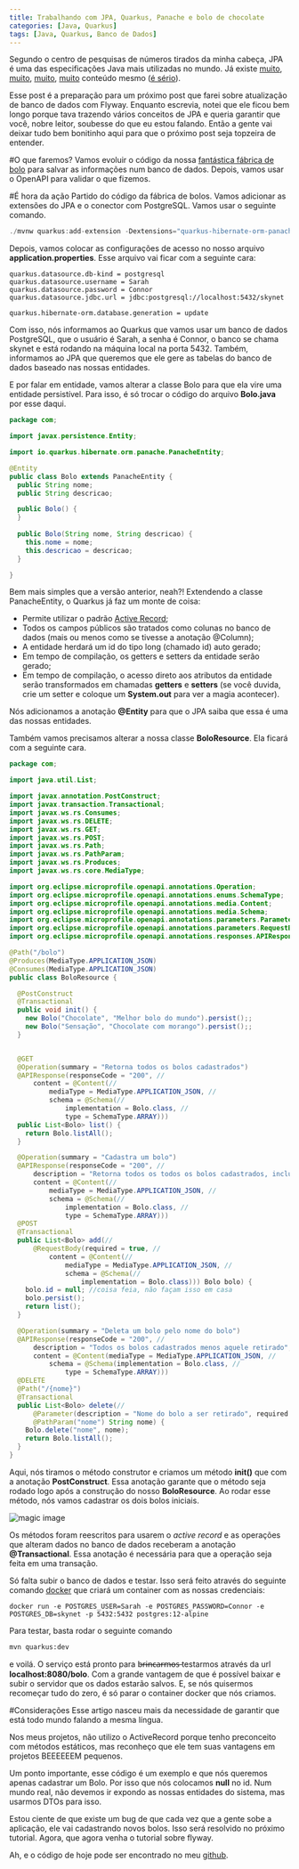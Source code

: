 ```yaml
---
title: Trabalhando com JPA, Quarkus, Panache e bolo de chocolate
categories: [Java, Quarkus]
tags: [Java, Quarkus, Banco de Dados]
---
```


Segundo o centro de pesquisas de números tirados da minha cabeça, JPA é uma das especificações Java mais utilizadas no mundo. Já existe [muito](https://www.devmedia.com.br/introducao-a-jpa-java-persistence-api/28173), [muito](https://blog.algaworks.com/tutorial-jpa/), [muito](https://www.caelum.com.br/apostila-java-web/uma-introducao-pratica-ao-jpa-com-hibernate), [muito](https://www.youtube.com/watch?v=398Ul6wq5U4) conteúdo mesmo ([é sério](https://www.google.com/search?q=jpa+java&oq=jpa+java&aqs=chrome..69i57j0l5j69i61j69i60.1055j0j7&sourceid=chrome&ie=UTF-8)).

Esse post é a preparação para um próximo post que farei sobre atualização de banco de dados com Flyway. Enquanto escrevia, notei que ele ficou bem longo porque tava trazendo vários conceitos de JPA e queria garantir que você, nobre leitor, soubesse do que eu estou falando. 
Então a gente vai deixar tudo bem bonitinho aqui para que o próximo post seja topzeira de entender.

#O que faremos?
Vamos evoluir o código da nossa [fantástica fábrica de bolo](https://dev.to/lucasscharf/quarkus-openapi-uma-combinacao-tao-boa-que-deveria-se-chamar-bolo-de-chocolate-4eb7) para salvar as informações num banco de dados. Depois, vamos usar o OpenAPI para validar o que fizemos.

#É hora da ação
Partido do código da fábrica de bolos. Vamos adicionar as extensões do JPA e o conector com PostgreSQL. Vamos usar o seguinte comando.

```java
./mvnw quarkus:add-extension -Dextensions="quarkus-hibernate-orm-panache,quarkus-jdbc-postgresql"
```

Depois, vamos colocar as configurações de acesso no nosso arquivo **application.properties**. Esse arquivo vai ficar com a seguinte cara:

```
quarkus.datasource.db-kind = postgresql
quarkus.datasource.username = Sarah
quarkus.datasource.password = Connor
quarkus.datasource.jdbc.url = jdbc:postgresql://localhost:5432/skynet

quarkus.hibernate-orm.database.generation = update
```

Com isso, nós informamos ao Quarkus que vamos usar um banco de dados PostgreSQL, que o usuário é Sarah, a senha é Connor, o banco se chama skynet e está rodando na máquina local na porta 5432. Também, informamos ao JPA que queremos que ele  gere as tabelas do banco de dados baseado nas nossas entidades.

E por falar em entidade, vamos alterar a classe Bolo para que ela vire uma entidade persistível. Para isso, é só trocar o código do arquivo **Bolo.java** por esse daqui.

```java
package com;

import javax.persistence.Entity;

import io.quarkus.hibernate.orm.panache.PanacheEntity;

@Entity
public class Bolo extends PanacheEntity {
  public String nome;
  public String descricao;

  public Bolo() {
  }
  
  public Bolo(String nome, String descricao) {
    this.nome = nome;
    this.descricao = descricao;
  }

}
```

Bem mais simples que a versão anterior, neah?! Extendendo a classe PanacheEntity, o Quarkus já faz um monte de coisa:

* Permite utilizar o padrão [Active Record](https://pt.wikipedia.org/wiki/Active_record);
* Todos os campos públicos são tratados como colunas no banco de dados (mais ou menos como se tivesse a anotação @Column);
* A entidade herdará um id do tipo long (chamado id) auto gerado;
* Em tempo de compilação, os getters e setters da entidade serão gerado;
* Em tempo de compilação, o acesso direto aos atributos da entidade serão transformados em chamadas **getters** e **setters** (se você duvida, crie um setter e coloque um **System.out** para ver a magia acontecer).

Nós adicionamos a anotação **@Entity** para que o JPA saiba que essa é uma das nossas entidades.

Também vamos precisamos alterar a nossa classe **BoloResource**. Ela ficará com a seguinte cara.

```java
package com;

import java.util.List;

import javax.annotation.PostConstruct;
import javax.transaction.Transactional;
import javax.ws.rs.Consumes;
import javax.ws.rs.DELETE;
import javax.ws.rs.GET;
import javax.ws.rs.POST;
import javax.ws.rs.Path;
import javax.ws.rs.PathParam;
import javax.ws.rs.Produces;
import javax.ws.rs.core.MediaType;

import org.eclipse.microprofile.openapi.annotations.Operation;
import org.eclipse.microprofile.openapi.annotations.enums.SchemaType;
import org.eclipse.microprofile.openapi.annotations.media.Content;
import org.eclipse.microprofile.openapi.annotations.media.Schema;
import org.eclipse.microprofile.openapi.annotations.parameters.Parameter;
import org.eclipse.microprofile.openapi.annotations.parameters.RequestBody;
import org.eclipse.microprofile.openapi.annotations.responses.APIResponse;

@Path("/bolo")
@Produces(MediaType.APPLICATION_JSON)
@Consumes(MediaType.APPLICATION_JSON)
public class BoloResource {

  @PostConstruct
  @Transactional
  public void init() {
    new Bolo("Chocolate", "Melhor bolo do mundo").persist();;
    new Bolo("Sensação", "Chocolate com morango").persist();;
  }


  @GET
  @Operation(summary = "Retorna todos os bolos cadastrados")
  @APIResponse(responseCode = "200", //
      content = @Content(//
          mediaType = MediaType.APPLICATION_JSON, //
          schema = @Schema(//
              implementation = Bolo.class, //
              type = SchemaType.ARRAY)))
  public List<Bolo> list() {
    return Bolo.listAll();
  }

  @Operation(summary = "Cadastra um bolo")
  @APIResponse(responseCode = "200", //
      description = "Retorna todos os todos os bolos cadastrados, incluindo o novo bolo", //
      content = @Content(//
          mediaType = MediaType.APPLICATION_JSON, //
          schema = @Schema(//
              implementation = Bolo.class, //
              type = SchemaType.ARRAY)))
  @POST
  @Transactional
  public List<Bolo> add(//
      @RequestBody(required = true, //
          content = @Content(//
              mediaType = MediaType.APPLICATION_JSON, //
              schema = @Schema(//
                  implementation = Bolo.class))) Bolo bolo) {
    bolo.id = null; //coisa feia, não façam isso em casa
    bolo.persist();
    return list();
  }

  @Operation(summary = "Deleta um bolo pelo nome do bolo")
  @APIResponse(responseCode = "200", //
      description = "Todos os bolos cadastrados menos aquele retirado", //
      content = @Content(mediaType = MediaType.APPLICATION_JSON, //
          schema = @Schema(implementation = Bolo.class, //
              type = SchemaType.ARRAY)))
  @DELETE
  @Path("/{nome}")
  @Transactional
  public List<Bolo> delete(//
      @Parameter(description = "Nome do bolo a ser retirado", required = true) //
      @PathParam("nome") String nome) {
    Bolo.delete("nome", nome);
    return Bolo.listAll();
  }
}
```

Aqui, nós tiramos o método construtor e criamos um método **init()** que com a anotação **PostConstruct**. Essa anotação garante que o método seja rodado logo após a construção do nosso **BoloResource**. Ao rodar esse método, nós vamos cadastrar os dois bolos iniciais.

![magic image](https://dev-to-uploads.s3.amazonaws.com/i/vkrfxda2j9tjactroysm.jpg)

Os métodos foram reescritos para usarem o *active record* e as operações que alteram dados no banco de dados receberam a anotação **@Transactional**. Essa anotação é necessária para que a operação seja feita em uma transação.

Só falta subir o banco de dados e testar. Isso será feito através do seguinte comando [docker](https://www.docker.com/) que criará um container com as nossas credenciais:

```shell
docker run -e POSTGRES_USER=Sarah -e POSTGRES_PASSWORD=Connor -e POSTGRES_DB=skynet -p 5432:5432 postgres:12-alpine
```

Para testar, basta rodar o seguinte comando 

```shell
mvn quarkus:dev
```

e voilá. O serviço está pronto para b̶r̶i̶n̶c̶a̶r̶m̶o̶s̶ testarmos através da url **localhost:8080/bolo**. Com a grande vantagem de que é possível baixar e subir o servidor que os dados estarão salvos. E, se nós quisermos recomeçar tudo do zero, é só parar o container docker que nós criamos. 

#Considerações
Esse artigo nasceu mais da necessidade de garantir que está todo mundo falando a mesma língua. 

Nos meus projetos, não utilizo o ActiveRecord porque tenho preconceito com métodos estáticos, mas reconheço que ele tem suas vantagens em projetos BEEEEEEM pequenos. 

Um ponto importante, esse código é um exemplo e que nós queremos apenas cadastrar um Bolo. Por isso que nós colocamos **null** no id. Num mundo real, não devemos ir expondo as nossas entidades do sistema, mas usarmos DTOs para isso. 

Estou ciente de que existe um bug de que cada vez que a gente sobe a aplicação, ele vai cadastrando novos bolos. Isso será resolvido no próximo tutorial. Agora, que agora venha o tutorial sobre flyway.

Ah, e o código de hoje pode ser encontrado no meu [github](https://github.com/lucasscharf/blog-posts-code/tree/master/jpa-panache).